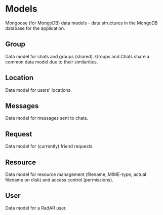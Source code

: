 # Models
Mongoose (for MongoDB) data models - data structures in the MongoDB database for the application.

## Group
Data model for chats and groups (shared). Groups and Chats share a common data model due to their similarities.

## Location
Data model for users' locations.

## Messages
Data model for messages sent to chats.

## Request
Data model for (currently) friend requests.

## Resource
Data model for resource management (filename, MIME-type, actual filename on disk) and access control (permissions).

## User
Data model for a RadAR user.
